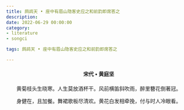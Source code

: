 ```yaml
---
title: 鹧鸪天 • 座中有眉山隐客史应之和前韵即席答之
description:
date: 2022-06-29 00:00:00
category:
- literature
- songci

tags: 鹧鸪天 • 座中有眉山隐客史应之和前韵即席答之

---
```


<div id="poem-author">
    宋代 • 黄庭坚
</div>
<div id="poem-body">
<p class="poem-paragraph">黄菊枝头生晓寒。人生莫放酒杯干。风前横笛斜吹雨，醉里簪花倒著冠。</p>
<p class="poem-paragraph">身健在，且加餐。舞裙歌板尽清欢。黄花白发相牵挽，付与时人冷眼看。</p>

</div>

<style>

#poem-author {
    width: 100%;
    text-align: center;
    margin: 20px 0;
    font-weight: bold;
}
#poem-body {
    width: 100%;
    text-align: center;
}
.poem-paragraph {
    font-family: "仿宋"
}

</style>